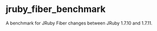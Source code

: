 jruby_fiber_benchmark
=====================

A benchmark for JRuby Fiber changes between JRuby 1.7.10 and 1.7.11.
